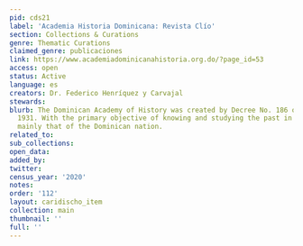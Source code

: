 ```yaml
---
pid: cds21
label: 'Academia Historia Dominicana: Revista Clío'
section: Collections & Curations
genre: Thematic Curations
claimed_genre: publicaciones
link: https://www.academiadominicanahistoria.org.do/?page_id=53
access: open
status: Active
language: es
creators: Dr. Federico Henríquez y Carvajal
stewards:
blurb: The Dominican Academy of History was created by Decree No. 186 of July 23,
  1931. With the primary objective of knowing and studying the past in general, and
  mainly that of the Dominican nation.
related_to:
sub_collections:
open_data:
added_by:
twitter:
census_year: '2020'
notes:
order: '112'
layout: caridischo_item
collection: main
thumbnail: ''
full: ''
---
```

